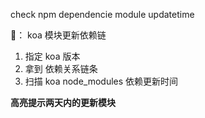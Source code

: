 
check npm dependencie module updatetime

🌰： koa 模块更新依赖链

1. 指定 koa 版本
3. 拿到 依赖关系链条
2. 扫描 koa node_modules 依赖更新时间

**高亮提示两天内的更新模块**
